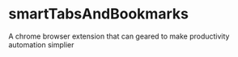 # smartTabsAndBookmarks
A chrome browser extension that can geared to make productivity automation simplier
